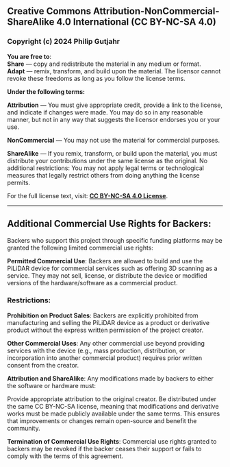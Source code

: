 ## Creative Commons Attribution-NonCommercial-ShareAlike 4.0 International (CC BY-NC-SA 4.0)

### Copyright (c) 2024 Philip Gutjahr

**You are free to**:  
**Share** — copy and redistribute the material in any medium or format.  
**Adapt** — remix, transform, and build upon the material.
The licensor cannot revoke these freedoms as long as you follow the license terms.


**Under the following terms:**

**Attribution** — You must give appropriate credit, provide a link to the license, 
and indicate if changes were made. You may do so in any reasonable manner, 
but not in any way that suggests the licensor endorses you or your use.

**NonCommercial** — You may not use the material for commercial purposes.

**ShareAlike** — If you remix, transform, or build upon the material, 
you must distribute your contributions under the same license as the original.
No additional restrictions:
You may not apply legal terms or technological measures that legally restrict 
others from doing anything the license permits.

For the full license text, visit: **[CC BY-NC-SA 4.0 License](https://creativecommons.org/licenses/by-nc-sa/4.0/)**.

-------------------------------------------------------------------------------

## Additional Commercial Use Rights for Backers:

Backers who support this project through specific funding platforms 
may be granted the following limited commercial use rights:

**Permitted Commercial Use**: Backers are allowed to build and use the PiLiDAR device for commercial services such as offering 3D scanning as a service. 
They may not sell, license, or distribute the device or modified versions 
of the hardware/software as a commercial product.

### Restrictions:

**Prohibition on Product Sales**: Backers are explicitly prohibited from manufacturing 
and selling the PiLiDAR device as a product or derivative product without the express 
written permission of the project creator.

**Other Commercial Uses**: Any other commercial use beyond providing services with the 
device (e.g., mass production, distribution, or incorporation into another commercial 
product) requires prior written consent from the creator.

**Attribution and ShareAlike**: Any modifications made by backers to either the software or hardware must:

Provide appropriate attribution to the original creator.
Be distributed under the same CC BY-NC-SA license, meaning that modifications and derivative 
works must be made publicly available under the same terms. This ensures that improvements 
or changes remain open-source and benefit the community.

**Termination of Commercial Use Rights**: Commercial use rights granted to backers may be 
revoked if the backer ceases their support or fails to comply with the terms of this agreement.
